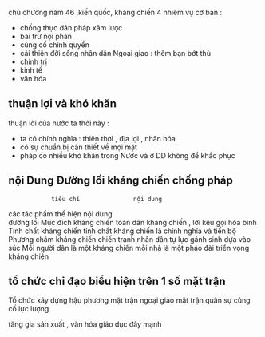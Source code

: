 chủ chương năm 46 ,kiến quốc, kháng chiến
4 nhiêm vụ cơ bản :
- chống thực dân pháp xâm lược 
- bài trừ nội phản 
- củng cố chính quyền 
- cải thiện đời sống nhân dân 
Ngoại giao : thêm bạn bớt thù 
- chính trị 
- kinh tế 
- văn hóa
## thuận lợi và khó khăn 
thuận lời của nước ta thời này : 
- ta có chính nghĩa : thiên thời , địa lợi , nhân hóa 
- có sự chuẩn bị cần thiết về mọi mặt 
- pháp có nhiều khó khăn trong Nước và ở DD không để khắc phục 
## nội Dung Đường lối kháng chiến chống pháp 
				tiêu chí               nội dung 
các tác phẩm thể hiện nội dung     
đường lối 
Mục đích kháng chiến                      toàn dân kháng chiến , lời kêu gọi hòa bình 
Tính chất kháng chiến                       tính chất kháng chiến là chính nghĩa và tiến bộ 
Phương châm kháng chiến          chiến tranh nhân dân tự lực gánh sinh dựa vào súc 
													Mỗi người dân là một kháng chiến mỗi nhà là một pháo đài 
triển vọng kháng chiến           
## tổ chức chỉ đạo biểu hiện trên 1 số mặt trận 
Tổ chức xây dựng hậu phương                       mặt trận ngoại giao              mặt trận quân sự
củng cố lực lượng    

tăng gia sản xuất , văn hóa giáo dục đẩy mạnh



